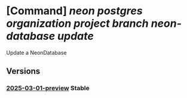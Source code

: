 # [Command] _neon postgres organization project branch neon-database update_

Update a NeonDatabase

## Versions

### [2025-03-01-preview](/Resources/mgmt-plane/L3N1YnNjcmlwdGlvbnMve30vcmVzb3VyY2Vncm91cHMve30vcHJvdmlkZXJzL25lb24ucG9zdGdyZXMvb3JnYW5pemF0aW9ucy97fS9wcm9qZWN0cy97fS9icmFuY2hlcy97fS9uZW9uZGF0YWJhc2VzL3t9/2025-03-01-preview.xml) **Stable**

<!-- mgmt-plane /subscriptions/{}/resourcegroups/{}/providers/neon.postgres/organizations/{}/projects/{}/branches/{}/neondatabases/{} 2025-03-01-preview -->
